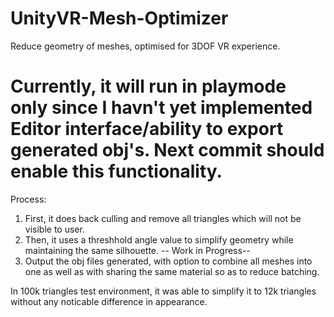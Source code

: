 # UnityVR-Mesh-Optimizer
Reduce geometry of meshes, optimised for 3DOF VR experience.

# Currently, it will run in playmode only since I havn't yet implemented Editor interface/ability to export generated obj's. Next commit should enable this functionality.

Process: 
1. First, it does back culling and remove all triangles which will not be visible to user.
2. Then, it uses a threshhold angle value to simplify geometry while maintaining the same silhouette.
-- Work in Progress--
3. Output the obj files generated, with option to combine all meshes into one as well as with sharing the same material so as to reduce batching.


In 100k triangles test environment, it was able to simplify it to 12k triangles without any noticable difference in appearance.
